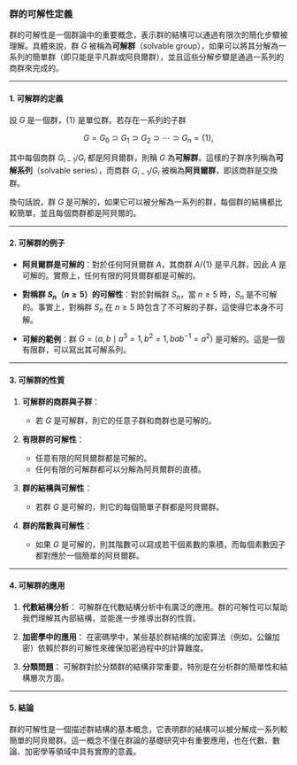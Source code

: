 ### **群的可解性定義**

群的可解性是一個群論中的重要概念，表示群的結構可以通過有限次的簡化步驟被理解。具體來說，群 $G$ 被稱為**可解群**（solvable group），如果可以將其分解為一系列的簡單群（即只能是平凡群或阿貝爾群），並且這些分解步驟是通過一系列的商群來完成的。

---

#### **1. 可解群的定義**

設 $G$ 是一個群，$\{1\}$ 是單位群。若存在一系列的子群

$$G = G_0 \supset G_1 \supset G_2 \supset \cdots \supset G_n = \{1\},$$

其中每個商群 $G_{i-1}/G_i$ 都是阿貝爾群，則稱 $G$ 為**可解群**。這樣的子群序列稱為**可解系列**（solvable series），而商群 $G_{i-1}/G_i$ 被稱為**阿貝爾群**，即該商群是交換群。

換句話說，群 $G$ 是可解的，如果它可以被分解為一系列的群，每個群的結構都比較簡單，並且每個商群都是阿貝爾的。

---

#### **2. 可解群的例子**

- **阿貝爾群是可解的**：對於任何阿貝爾群 $A$，其商群 $A / \{1\}$ 是平凡群，因此 $A$ 是可解的。實際上，任何有限的阿貝爾群都是可解的。
  
- **對稱群 $S_n$（$n \geq 5$）的可解性**：對於對稱群 $S_n$，當 $n \geq 5$ 時，$S_n$ 是不可解的。事實上，對稱群 $S_n$ 在 $n \geq 5$ 時包含了不可解的子群，這使得它本身不可解。

- **可解的範例**：群 $G = \langle a, b \mid a^3 = 1, b^2 = 1, bab^{-1} = a^2 \rangle$ 是可解的。這是一個有限群，可以寫出其可解系列。

---

#### **3. 可解群的性質**

1. **可解群的商群與子群**：
   - 若 $G$ 是可解群，則它的任意子群和商群也是可解的。
   
2. **有限群的可解性**：
   - 任意有限的阿貝爾群都是可解的。
   - 任何有限的可解群都可以分解為阿貝爾群的直積。
   
3. **群的結構與可解性**：
   - 若群 $G$ 是可解的，則它的每個簡單子群都是阿貝爾群。

4. **群的階數與可解性**：
   - 如果 $G$ 是可解的，則其階數可以寫成若干個素數的乘積，而每個素數因子都對應於一個簡單的阿貝爾群。

---

#### **4. 可解群的應用**

1. **代數結構分析**：
   可解群在代數結構分析中有廣泛的應用。群的可解性可以幫助我們理解其內部結構，並能進一步推導出群的性質。

2. **加密學中的應用**：
   在密碼學中，某些基於群結構的加密算法（例如，公鑰加密）依賴於群的可解性來確保加密過程中的計算難度。

3. **分類問題**：
   可解群對於分類群的結構非常重要，特別是在分析群的簡單性和結構層次方面。

---

#### **5. 結論**

群的可解性是一個描述群結構的基本概念，它表明群的結構可以被分解成一系列較簡單的阿貝爾群。這一概念不僅在群論的基礎研究中有重要應用，也在代數、數論、加密學等領域中具有實際的意義。